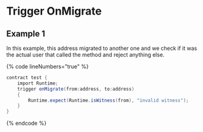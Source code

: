 # Trigger OnMigrate

## Example 1&#x20;

In this example, this address migrated to another one and we check if it was the actual user that called the method and reject anything else.

{% code lineNumbers="true" %}
```csharp
contract test {
    import Runtime;
    trigger onMigrate(from:address, to:address)
    {
        Runtime.expect(Runtime.isWitness(from), "invalid witness");
    }
}
```
{% endcode %}

